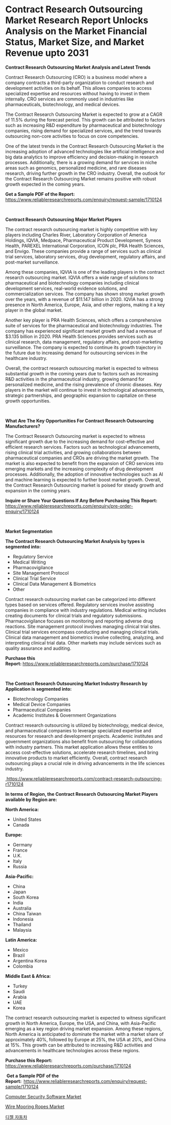 <p><h1>Contract Research Outsourcing Market Research Report Unlocks Analysis on the Market Financial Status, Market Size, and Market Revenue upto 2031</h1></p><p><strong>Contract Research Outsourcing Market Analysis and Latest Trends</strong></p>
<p><p>Contract Research Outsourcing (CRO) is a business model where a company contracts a third-party organization to conduct research and development activities on its behalf. This allows companies to access specialized expertise and resources without having to invest in them internally. CRO services are commonly used in industries like pharmaceuticals, biotechnology, and medical devices.</p><p>The Contract Research Outsourcing Market is expected to grow at a CAGR of 11.5% during the forecast period. This growth can be attributed to factors such as increasing R&D expenditure by pharmaceutical and biotechnology companies, rising demand for specialized services, and the trend towards outsourcing non-core activities to focus on core competencies.</p><p>One of the latest trends in the Contract Research Outsourcing Market is the increasing adoption of advanced technologies like artificial intelligence and big data analytics to improve efficiency and decision-making in research processes. Additionally, there is a growing demand for services in niche areas such as genomics, personalized medicine, and rare diseases research, driving further growth in the CRO industry. Overall, the outlook for the Contract Research Outsourcing Market remains positive with robust growth expected in the coming years.</p></p>
<p><strong>Get a Sample PDF of the Report:&nbsp;</strong> <a href="https://www.reliableresearchreports.com/enquiry/request-sample/1710124">https://www.reliableresearchreports.com/enquiry/request-sample/1710124</a></p>
<p>&nbsp;</p>
<p><strong>Contract Research Outsourcing Major Market Players</strong></p>
<p><p>The contract research outsourcing market is highly competitive with key players including Charles River, Laboratory Corporation of America Holdings, IQVIA, Medpace, Pharmaceutical Product Development, Syneos Health, PAREXEL International Corporation, ICON plc, PRA Health Sciences, and Envigo. These companies provide a range of services such as clinical trial services, laboratory services, drug development, regulatory affairs, and post-market surveillance.</p><p>Among these companies, IQVIA is one of the leading players in the contract research outsourcing market. IQVIA offers a wide range of solutions to pharmaceutical and biotechnology companies including clinical development services, real-world evidence solutions, and commercialization services. The company has shown strong market growth over the years, with a revenue of $11.147 billion in 2020. IQVIA has a strong presence in North America, Europe, Asia, and other regions, making it a key player in the global market.</p><p>Another key player is PRA Health Sciences, which offers a comprehensive suite of services for the pharmaceutical and biotechnology industries. The company has experienced significant market growth and had a revenue of $3.135 billion in 2020. PRA Health Sciences provides services such as clinical research, data management, regulatory affairs, and post-marketing surveillance. The company is expected to continue its growth trajectory in the future due to increasing demand for outsourcing services in the healthcare industry.</p><p>Overall, the contract research outsourcing market is expected to witness substantial growth in the coming years due to factors such as increasing R&D activities in the pharmaceutical industry, growing demand for personalized medicine, and the rising prevalence of chronic diseases. Key players in the market will continue to invest in technological advancements, strategic partnerships, and geographic expansion to capitalize on these growth opportunities.</p></p>
<p>&nbsp;</p>
<p><strong>What Are The Key Opportunities For Contract Research Outsourcing Manufacturers?</strong></p>
<p><p>The Contract Research Outsourcing market is expected to witness significant growth due to the increasing demand for cost-effective and efficient research services. Factors such as technological advancements, rising clinical trial activities, and growing collaborations between pharmaceutical companies and CROs are driving the market growth. The market is also expected to benefit from the expansion of CRO services into emerging markets and the increasing complexity of drug development processes. Additionally, the adoption of innovative technologies such as AI and machine learning is expected to further boost market growth. Overall, the Contract Research Outsourcing market is poised for steady growth and expansion in the coming years.</p></p>
<p><strong>Inquire or Share Your Questions If Any Before Purchasing This Report:</strong> <a href="https://www.reliableresearchreports.com/enquiry/pre-order-enquiry/1710124">https://www.reliableresearchreports.com/enquiry/pre-order-enquiry/1710124</a></p>
<p>&nbsp;</p>
<p><strong>Market Segmentation</strong></p>
<p><strong>The Contract Research Outsourcing Market Analysis by types is segmented into:</strong></p>
<p><ul><li>Regulatory Service</li><li>Medical Writing</li><li>Pharmacovigilance</li><li>Site Management Protocol</li><li>Clinical Trial Service</li><li>Clinical Data Management & Biometrics</li><li>Other</li></ul></p>
<p><p>Contract research outsourcing market can be categorized into different types based on services offered. Regulatory services involve assisting companies in compliance with industry regulations. Medical writing includes creating documents for clinical trials and regulatory submissions. Pharmacovigilance focuses on monitoring and reporting adverse drug reactions. Site management protocol involves managing clinical trial sites. Clinical trial services encompass conducting and managing clinical trials. Clinical data management and biometrics involve collecting, analyzing, and interpreting clinical trial data. Other markets may include services such as quality assurance and auditing.</p></p>
<p><strong>Purchase this Report:&nbsp;</strong><a href="https://www.reliableresearchreports.com/purchase/1710124">https://www.reliableresearchreports.com/purchase/1710124</a></p>
<p>&nbsp;</p>
<p><strong>The Contract Research Outsourcing Market Industry Research by Application is segmented into:</strong></p>
<p><ul><li>Biotechnology Companies</li><li>Medical Device Companies</li><li>Pharmaceutical Companies</li><li>Academic Institutes & Government Organizations</li></ul></p>
<p><p>Contract research outsourcing is utilized by biotechnology, medical device, and pharmaceutical companies to leverage specialized expertise and resources for research and development projects. Academic institutes and government organizations also benefit from outsourcing for collaborations with industry partners. This market application allows these entities to access cost-effective solutions, accelerate research timelines, and bring innovative products to market efficiently. Overall, contract research outsourcing plays a crucial role in driving advancements in the life sciences industry.</p></p>
<p><a href="https://www.reliableresearchreports.com/contract-research-outsourcing-r1710124">&nbsp;https://www.reliableresearchreports.com/contract-research-outsourcing-r1710124</a></p>
<p><strong>In terms of Region, the Contract Research Outsourcing Market Players available by Region are:</strong></p>
<p>
    <p> <strong> North America: </strong>
        <ul>
            <li>United States</li>
            <li>Canada</li>
        </ul>
        </p> 
    <p> <strong> Europe: </strong>
        <ul>
            <li>Germany</li>
            <li>France</li>
            <li>U.K.</li>
            <li>Italy</li>
            <li>Russia</li>
        </ul>
        </p> 
    <p> <strong> Asia-Pacific: </strong>
        <ul>
            <li>China</li>
            <li>Japan</li>
            <li>South Korea</li>
            <li>India</li>
            <li>Australia</li>
            <li>China Taiwan</li>
            <li>Indonesia</li>
            <li>Thailand</li>
            <li>Malaysia</li>
        </ul>
        </p> 
    <p> <strong> Latin America: </strong>
        <ul>
            <li>Mexico</li>
            <li>Brazil</li>
            <li>Argentina Korea</li>
            <li>Colombia</li>
        </ul>
        </p> 
    <p> <strong> Middle East & Africa: </strong>
        <ul>
            <li>Turkey</li>
            <li>Saudi</li>
            <li>Arabia</li>
            <li>UAE</li>
            <li>Korea</li>
        </ul>
    </p>
    </p>
<p><p>The contract research outsourcing market is expected to witness significant growth in North America, Europe, the USA, and China, with Asia-Pacific emerging as a key region driving market expansion. Among these regions, North America is anticipated to dominate the market with a market share of approximately 40%, followed by Europe at 25%, the USA at 20%, and China at 15%. This growth can be attributed to increasing R&D activities and advancements in healthcare technologies across these regions.</p></p>
<p><strong>Purchase this Report: </strong><a href="https://www.reliableresearchreports.com/purchase/1710124">https://www.reliableresearchreports.com/purchase/1710124</a></p>
<p>&nbsp;<strong>Get a Sample PDF of the Report:&nbsp;&nbsp;</strong><a href="https://www.reliableresearchreports.com/enquiry/request-sample/1710124">https://www.reliableresearchreports.com/enquiry/request-sample/1710124</a></p>
<p><strong></strong></p>
<p><p><a href="https://medium.com/@tiannaorton6767/computer-security-software-market-market-segmentation-geographical-regions-and-market-forcast-e1097f73cf2e">Computer Security Software Market</a></p><p><a href="https://medium.com/@jacobwilkins67/comprehensive-analysis-of-the-global-wire-mooring-ropes-market-growth-trends-market-forecasts-13c8d236f33a">Wire Mooring Ropes Market</a></p><p><a href="https://github.com/nigaleamar09/Market-Research-Report-List-1/blob/main/625401636.md">디젤 자동차</a></p></p>